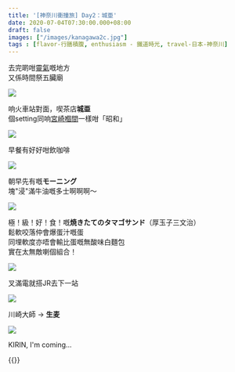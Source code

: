 ```yaml
---
title: '[神奈川衝撞旅] Day2：城亜'
date: 2020-07-04T07:30:00.000+08:00
draft: false
images: ["/images/kanagawa2c.jpg"]
tags : [flavor-行膳積腹, enthusiasm - 鐵道時光, travel-日本-神奈川]
---
```


去完啲咁[靈氣](https://hidie.net/kanagawa2b/)嘅地方  
又係時間祭五臟廟

![](/images/kanagawa2c1.jpg)

响火車站對面，喫茶店**城亜**  
個setting同响[宮崎嗰間](https://hidie.net/kojkmi4b/)一樣咁「昭和」  

![](/images/kanagawa2c2.jpg)

早餐有好好咁飲咖啡  

![](/images/kanagawa2c3.jpg)

朝早先有嘅**モーニング**  
塊"浸"滿牛油嘅多士啊啊啊～

![](/images/kanagawa2c.jpg)

極！級！好！食！嘅**焼きたてのタマゴサンド**（厚玉子三文治）  
鬆軟咬落仲會爆蛋汁嘅蛋  
同埋軟度亦唔會輸比蛋嘅無酸味白麵包  
實在太無敵喇個組合！

![](/images/kanagawa2c4.jpg)

叉滿電就搭JR去下一站

![](/images/kanagawa2c5.jpg)

川崎大師 → **生麦** 

![](/images/kanagawa2c6.jpg)

KIRIN, I'm coming...

{{<kanagawa>}}
